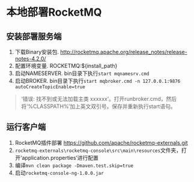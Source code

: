 # 本地部署RocketMQ
## 安装部署服务端
1. 下载Binary安装包.
http://rocketmq.apache.org/release_notes/release-notes-4.2.0/
2. 配置环境变量.
ROCKETMQ:${install_path}
3. 启动NAMESERVER.
bin目录下执行`start mqnamesrv.cmd`
4. 启动BROKER.
bin目录下执行`start mqbroker.cmd -n 127.0.0.1:9876 autoCreateTopicEnable=true`
> ‘错误: 找不到或无法加载主类 xxxxxx’。打开runbroker.cmd，然后将‘%CLASSPATH%’加上英文双引号。保存并重新执行start语句。
## 运行客户端
1. RocketMQ插件部署 https://github.com/apache/rocketmq-externals.git
2. `rocketmq-externals\rocketmq-console\src\main\resources`文件夹，打开‘application.properties’进行配置
3. 编译`mvn clean package -Dmaven.test.skip=true`
4. 启动`rocketmq-console-ng-1.0.0.jar`